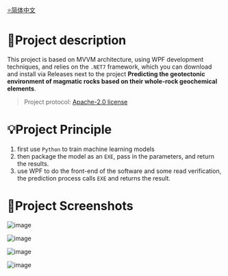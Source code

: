 [⭐简体中文](https://github.com/MaxwellLei/GeoTectAI/tree/main/ReadMe_ZH_CN)
# 📌Project description

This project is based on MVVM architecture, using WPF development techniques, and relies on the `.NET7` framework, which you can download and install via Releases next to the project **Predicting the geotectonic environment of magmatic rocks based on their whole-rock geochemical elements**.

> Project protocol: [Apache-2.0 license](https://github.com/MaxwellLei/GeoTectAI/tree/v1.0.0.0#)

# 💡Project Principle

1. first use `Python` to train machine learning models
2. then package the model as an `EXE`, pass in the parameters, and return the results.
3. use WPF to do the front-end of the software and some read verification, the prediction process calls `EXE` and returns the result.

# 🌹Project Screenshots

![image](https://github.com/MaxwellLei/GeoTectAI/assets/57181782/26ec2b65-765a-42c1-883a-d7cc79955460)

![image](https://github.com/MaxwellLei/GeoTectAI/assets/57181782/faa2022a-8648-479c-bb56-eec1cbfddca9)

![image](https://github.com/MaxwellLei/GeoTectAI/assets/57181782/68d9508f-c6a1-4047-89aa-7761a75c2908)

![image](https://github.com/MaxwellLei/GeoTectAI/assets/57181782/116d1065-a64c-448b-a495-5246da3ecea1)
